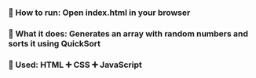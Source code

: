 ### :large_blue_diamond: How to run: Open index.html in your browser

### :large_orange_diamond: What it does: Generates an array with random numbers and sorts it using QuickSort

### :red_circle: Used: HTML :heavy_plus_sign: CSS :heavy_plus_sign: JavaScript
